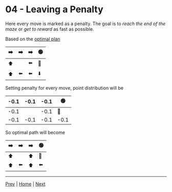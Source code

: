 # 04 - Leaving a Penalty

Here every move is marked as a penalty. The goal is to *reach the end of the maze* or *get to reward* as fast as possible.

Based on the [optimal plan](../03-plan-policy/README.md)

| ➡️   | ➡️   | ➡️   | 🟢   |
| --- | --- | --- | --- |
| ⬆️   |     | ⬅️   | 🔴   |
| ⬆️   | ⬅️   | ⬅️   | ⬇️   |

Setting penalty for every move, point distribution will be

| -0.1 | -0.1 | -0.1 | 🟢    |
| ---- | ---- | ---- | ---- |
| -0.1 |      | -0.1 | 🔴    |
| -0.1 | -0.1 | -0.1 | -0.1 |

So optimal path will become

| ➡️   | ➡️   | ➡️   | 🟢   |
| --- | --- | --- | --- |
| ⬆️   |     | ⬆️   | 🔴   |
| ⬆️   | ⬅️   | ⬆️   | ⬅️   |


---
[Prev](../03-plan-policy/README.md) | [Home](../../../README.md) | [Next](../03-plan-policy/README.md)